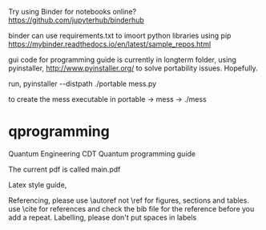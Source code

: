 Try using Binder for notebooks online?
https://github.com/jupyterhub/binderhub

binder can use requirements.txt to imoort python libraries using pip
https://mybinder.readthedocs.io/en/latest/sample_repos.html

gui code for programming guide is currently in longterm folder, using pyinstaller, http://www.pyinstaller.org/ to solve portability issues. Hopefully. 

run,
pyinstaller --distpath ./portable mess.py

to create the mess executable in portable -> mess -> ./mess

# qprogramming
Quantum Engineering CDT Quantum programming guide

The current pdf is called main.pdf

Latex style guide,

Referencing, please use \autoref not \ref for figures, sections and tables.
use \cite for references and check the bib file for the reference before you add a repeat.
Labelling, please don't put spaces in labels
